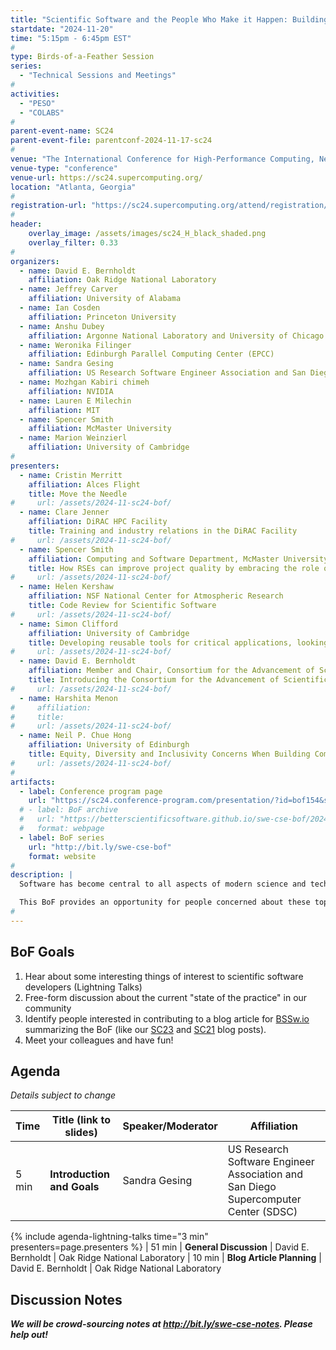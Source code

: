 ```yaml
---
title: "Scientific Software and the People Who Make it Happen: Building Communities of Practice"
startdate: "2024-11-20"
time: "5:15pm - 6:45pm EST"
#
type: Birds-of-a-Feather Session 
series: 
  - "Technical Sessions and Meetings"
#
activities:
  - "PESO"
  - "COLABS"
#
parent-event-name: SC24
parent-event-file: parentconf-2024-11-17-sc24
#
venue: "The International Conference for High-Performance Computing, Networking, Storage, and Analysis (SC24)"
venue-type: "conference"
venue-url: https://sc24.supercomputing.org/
location: "Atlanta, Georgia"
#
registration-url: "https://sc24.supercomputing.org/attend/registration/"
#
header:
    overlay_image: /assets/images/sc24_H_black_shaded.png
    overlay_filter: 0.33
#
organizers:
  - name: David E. Bernholdt	
    affiliation: Oak Ridge National Laboratory
  - name: Jeffrey Carver
    affiliation: University of Alabama
  - name: Ian Cosden
    affiliation: Princeton University
  - name: Anshu Dubey
    affiliation: Argonne National Laboratory and University of Chicago
  - name: Weronika Filinger
    affiliation: Edinburgh Parallel Computing Center (EPCC)
  - name: Sandra Gesing
    affiliation: US Research Software Engineer Association and San Diego Supercomputer Center
  - name: Mozhgan Kabiri chimeh	
    affiliation: NVIDIA
  - name: Lauren E Milechin	
    affiliation: MIT
  - name: Spencer Smith
    affiliation: McMaster University
  - name: Marion Weinzierl
    affiliation: University of Cambridge
#
presenters:
  - name: Cristin Merritt	
    affiliation: Alces Flight
    title: Move the Needle
#     url: /assets/2024-11-sc24-bof/
  - name: Clare Jenner
    affiliation: DiRAC HPC Facility
    title: Training and industry relations in the DiRAC Facility
#     url: /assets/2024-11-sc24-bof/
  - name: Spencer Smith
    affiliation: Computing and Software Department, McMaster University
    title: How RSEs can improve project quality by embracing the role of “educated ignoramus”
#     url: /assets/2024-11-sc24-bof/
  - name: Helen Kershaw	
    affiliation: NSF National Center for Atmospheric Research
    title: Code Review for Scientific Software
#     url: /assets/2024-11-sc24-bof/
  - name: Simon Clifford
    affiliation: University of Cambridge
    title: Developing reusable tools for critical applications, looking at an example of a (UK) hospital software tool -- how could we have done better?
#     url: /assets/2024-11-sc24-bof/
  - name: David E. Bernholdt
    affiliation: Member and Chair, Consortium for the Advancement of Scientific Software Steering Committee
    title: Introducing the Consortium for the Advancement of Scientific Software (CASS)
#     url: /assets/2024-11-sc24-bof/
  - name: Harshita Menon
#     affiliation: 
#     title: 
#     url: /assets/2024-11-sc24-bof/
  - name: Neil P. Chue Hong
    affiliation: University of Edinburgh
    title: Equity, Diversity and Inclusivity Concerns When Building Communities of Practice
#     url: /assets/2024-11-sc24-bof/
#
artifacts:
  - label: Conference program page
    url: "https://sc24.conference-program.com/presentation/?id=bof154&sess=sess659"
  # - label: BoF archive
  #   url: "https://betterscientificsoftware.github.io/swe-cse-bof/2024-11-sc24-bof"
  #   format: webpage
  - label: BoF series
    url: "http://bit.ly/swe-cse-bof"
    format: website
#
description: |
  Software has become central to all aspects of modern science and technology. Especially in high-performance computing (HPC) and computational science and engineering (CSE), it is becoming ever-larger and more complex while computer platforms evolve and become more diverse. Simultaneously, the teams behind the software are becoming larger, more technically diverse, and more geographically distributed.

  This BoF provides an opportunity for people concerned about these topics to share existing experiences and activities, discuss how we can improve on them, and share the results. Presentations and discussion notes will be made available at the BoF series website, <http://bit.ly/swe-cse-bof>.
#
---
```

## BoF Goals

1. Hear about some interesting things of interest to scientific software developers (Lightning Talks)
2. Free-form discussion about the current "state of the practice" in our community
3. Identify people interested in contributing to a blog article for [BSSw.io](https://bssw.io) summarizing the BoF (like our [SC23](https://bssw.io/blog_posts/reflecting-on-our-community-the-sc23-bof-on-scientific-software-and-the-people-who-make-it-happen-building-communities-of-practice) and [SC21](https://bssw.io/blog_posts/reflecting-on-our-community-the-sc21-bof-on-software-engineering-and-reuse-in-modeling-simulation-and-data-analytics-for-science-and-engineering) blog posts).
4. Meet your colleagues and have fun!

## Agenda

*Details subject to change*

| Time | Title (link to slides) | Speaker/Moderator | Affiliation
| -----|------------------------|-------------------|------------
| 5 min | **Introduction and Goals** | Sandra Gesing | US Research Software Engineer Association and San Diego Supercomputer Center (SDSC)
{% include agenda-lightning-talks time="3 min" presenters=page.presenters %}
| 51 min | **General Discussion** | David E. Bernholdt | Oak Ridge National Laboratory
| 10 min | **Blog Article Planning** | David E. Bernholdt | Oak Ridge National Laboratory

## Discussion Notes

***We will be crowd-sourcing notes at <http://bit.ly/swe-cse-notes>.  Please help out!***

<!--
We're writing a summary blog article for [Bssw.io](https://bssw.io/blog_posts).  We'll update here when it is published.

In the meantime, you can read the [notes](bof-notes). 
-->
